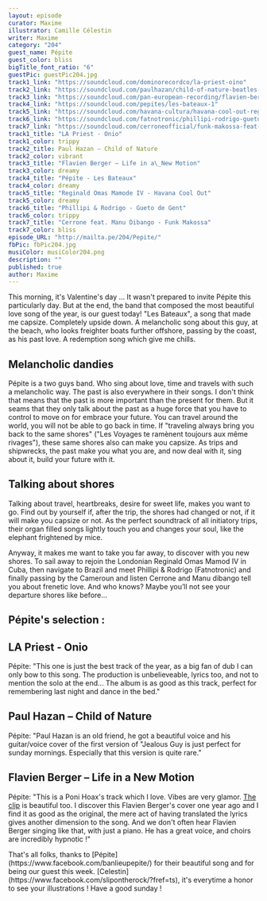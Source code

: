 ```yaml
---
layout: episode
curator: Maxime
illustrator: Camille Célestin
writer: Maxime
category: "204"
guest_name: Pépite
guest_color: bliss
bigTitle_font_ratio: "6"
guestPic: guestPic204.jpg
track1_link: "https://soundcloud.com/dominorecordco/la-priest-oino"
track2_link: "https://soundcloud.com/paulhazan/child-of-nature-beatles-cover"
track3_link: "https://soundcloud.com/pan-european-recording/flavien-berger-ville-neuve-life-in-a-new-motion-cover"
track4_link: "https://soundcloud.com/pepites/les-bateaux-1"
track5_link: "https://soundcloud.com/havana-cultura/havana-cool-out-reginald-omas-mamode-iv"
track6_link: "https://soundcloud.com/fatnotronic/phillipi-rodrigo-gueto-de-gent-deewee010"
track7_link: "https://soundcloud.com/cerroneofficial/funk-makossa-feat-manu-dibango"
track1_title: "LA Priest - Onio"
track1_color: trippy
track2_title: Paul Hazan – Child of Nature
track2_color: vibrant
track3_title: "Flavien Berger – Life in a\_New Motion"
track3_color: dreamy
track4_title: "Pépite - Les Bateaux"
track4_color: dreamy
track5_title: "Reginald Omas Mamode IV - Havana Cool Out"
track5_color: dreamy
track6_title: "Phillipi & Rodrigo - Gueto de Gent"
track6_color: trippy
track7_title: "Cerrone feat. Manu Dibango - Funk Makossa"
track7_color: bliss
episode_URL: "http://mailta.pe/204/Pepite/"
fbPic: fbPic204.jpg
musiColor: musiColor204.png
description: ""
published: true
author: Maxime
---
```





<p id="introduction">This morning, it's Valentine's day ... It wasn't prepared to invite Pépite this particularly day. But at the end, the band that composed the most beautiful love song of the year, is our guest today! "Les Bateaux", a song that made me capsize. Completely upside down. A melancholic song about this guy, at the beach, who looks freighter boats further offshore, passing by the coast, as his past love. A redemption song which give me chills. </p>

## Melancholic dandies
 
Pépite is a two guys band. Who sing about love, time and travels with such a melancholic way. The past is also everywhere in their songs. I don't think that means that the past is more important than the present for them. But it seams that they only talk about the past as a huge force that you have to control to move on for embrace your future. You can travel around the world, you will not be able to go back in time. If "traveling always bring you back to the same shores" ("Les Voyages te ramènent toujours aux même rivages"), these same shores also can make you capsize. As trips and shipwrecks, the past make you what you are, and now deal with it, sing about it, build your future with it. 

## Talking about shores 

Talking about travel, heartbreaks, desire for sweet life, makes you want to go. Find out by yourself if, after the trip, the shores had changed or not, if it will make you capsize or not. As the perfect soundtrack of all initiatory trips, their organ filled songs lightly touch you and changes your soul, like the elephant frightened by mice. 

Anyway, it makes me want to take you far away, to discover with you new shores. To sail away to rejoin the Londonian Reginald Omas Mamod IV in Cuba, then navigate to Brazil and meet Phillipi & Rodrigo (Fatnotronic) and finally passing by the Cameroun and listen Cerrone and Manu dibango tell you about frenetic love. And who knows? Maybe you’ll not see your departure shores like before…

## Pépite's selection :

## LA Priest  - Onio
Pépite: "This one is just the best track of the year, as a big fan of dub I can only bow to this song. The production is unbelieveable, lyrics too, and not to mention the solo at the end... The album is as good as this track, perfect for remembering last night and dance in the bed."

## Paul Hazan – Child of Nature
Pépite: "Paul Hazan is an old friend, he got a beautiful voice and his guitar/voice cover of the first version of "Jealous Guy is just perfect for sunday mornings. Especially that this version is quite rare."

## Flavien Berger – Life in a New Motion
Pépite: "This is a Poni Hoax's track which I love. Vibes are very glamor. [The clip](https://www.youtube.com/watch?v=MMxWMdCAwZs) is beautiful too. I discover this Flavien Berger's cover one year ago and I find it as good as the original, the mere act of having translated the lyrics gives another dimension to the song. And we don't often hear Flavien Berger singing like that, with just a piano. He has a great voice, and choirs are incredibly hypnotic !"
 
<p id="outroduction">
That's all folks, thanks to [Pépite](https://www.facebook.com/banlieupepite/) for their beautiful song and for being our guest this week. [Celestin](https://www.facebook.com/slipontherock/?fref=ts), it's everytime a honor to see your illustrations ! Have a good sunday !</p>
